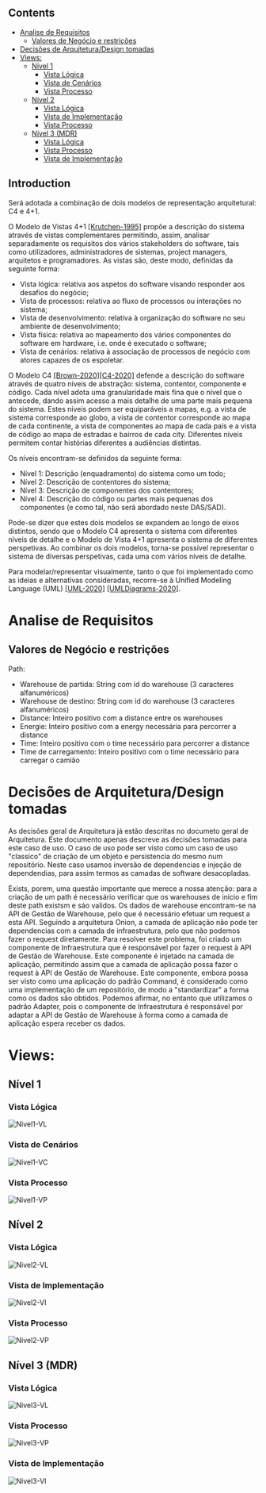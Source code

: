 ### 


## Contents
- [Analise de Requisitos](#analise-de-requisitos)
  - [Valores de Negócio e restrições](#valores-de-negócio-e-restrições)
- [Decisões de Arquitetura/Design tomadas](#decisões-de-arquiteturadesign-tomadas)
- [Views:](#views)
  - [Nível 1](#nível-1)
    - [Vista Lógica](#vista-lógica)
    - [Vista de Cenários](#vista-de-cenários)
    - [Vista Processo](#vista-processo)
  - [Nível 2](#nível-2)
    - [Vista Lógica](#vista-lógica-1)
    - [Vista de Implementação](#vista-de-implementação)
    - [Vista Processo](#vista-processo-1)
  - [Nível 3 (MDR)](#nível-3-mdr)
    - [Vista Lógica](#vista-lógica-2)
    - [Vista Processo](#vista-processo-2)
    - [Vista de Implementação](#vista-de-implementação-1)

## Introduction
Será adotada a combinação de dois modelos de representação arquitetural: C4 e 4+1.

O Modelo de Vistas 4+1 [[Krutchen-1995]](References.md#Kruchten-1995) propõe a descrição do sistema através de vistas complementares permitindo, assim, analisar separadamente os requisitos dos vários stakeholders do software, tais como utilizadores, administradores de sistemas, project managers, arquitetos e programadores. As vistas são, deste modo, definidas da seguinte forma:

- Vista lógica: relativa aos aspetos do software visando responder aos desafios do negócio;
- Vista de processos: relativa ao fluxo de processos ou interações no sistema;
- Vista de desenvolvimento: relativa à organização do software no seu ambiente de desenvolvimento;
- Vista física: relativa ao mapeamento dos vários componentes do software em hardware, i.e. onde é executado o software;
- Vista de cenários: relativa à associação de processos de negócio com atores capazes de os espoletar.

O Modelo C4 [[Brown-2020]](References.md#Brown-2020)[[C4-2020]](References.md#C4-2020) defende a descrição do software através de quatro níveis de abstração: sistema, contentor, componente e código. Cada nível adota uma granularidade mais fina que o nível que o antecede, dando assim acesso a mais detalhe de uma parte mais pequena do sistema. Estes níveis podem ser equiparáveis a mapas, e.g. a vista de sistema corresponde ao globo, a vista de contentor corresponde ao mapa de cada continente, a vista de componentes ao mapa de cada país e a vista de código ao mapa de estradas e bairros de cada city.
Diferentes níveis permitem contar histórias diferentes a audiências distintas.

Os níveis encontram-se definidos da seguinte forma:
- Nível 1: Descrição (enquadramento) do sistema como um todo;
- Nível 2: Descrição de contentores do sistema;
- Nível 3: Descrição de componentes dos contentores;
- Nível 4: Descrição do código ou partes mais pequenas dos componentes (e como tal, não será abordado neste DAS/SAD).

Pode-se dizer que estes dois modelos se expandem ao longo de eixos distintos, sendo que o Modelo C4 apresenta o sistema com diferentes níveis de detalhe e o Modelo de Vista 4+1 apresenta o sistema de diferentes perspetivas. Ao combinar os dois modelos, torna-se possível representar o sistema de diversas perspetivas, cada uma com vários níveis de detalhe.

Para modelar/representar visualmente, tanto o que foi implementado como as ideias e alternativas consideradas, recorre-se à Unified Modeling Language (UML) [[UML-2020]](References.md#UML-2020) [[UMLDiagrams-2020]](References.md#UMLDiagrams-2020).

# Analise de Requisitos
 ## Valores de Negócio e restrições
  Path:
  - Warehouse de partida: String com id do warehouse (3 caracteres alfanuméricos)
  - Warehouse de destino: String com id do warehouse (3 caracteres alfanuméricos)
  - Distance: Inteiro positivo com a distance entre os warehouses
  - Energie: Inteiro positivo com a energy necessária para percorrer a distance
  - Time: Inteiro positivo com o time necessário para percorrer a distance
  - Time de carregamento: Inteiro positivo com o time necessário para carregar o camião

# Decisões de Arquitetura/Design tomadas
As decisões geral de Arquitetura já estão descritas no documeto geral de Arquitetura. Este documento apenas descreve as decisões tomadas para este caso de uso.
O caso de uso pode ser visto como um caso de uso "classico" de criação de um objeto e persistencia do mesmo num repositório. Neste caso usamos inversão de dependencias e injeção de dependendias, para assim termos as camadas de software desacopladas.

Exists, porem, uma questão importante que merece a nossa atenção: para a criação de um path é necessário verificar que os warehouses de inicio e fim deste path existsm e sáo validos. Os dados de warehouse encontram-se na API de Gestão de Warehouse, pelo que é necessário efetuar um request a esta API. Seguindo a arquitetura Onion, a camada de aplicação não pode ter dependencias com a camada de infraestrutura, pelo que não podemos fazer o request diretamente. Para resolver este problema, foi criado um componente de Infraestrutura que é responsável por fazer o request à API de Gestão de Warehouse. Este componente é injetado na camada de aplicação, permitindo assim que a camada de aplicação possa fazer o request à API de Gestão de Warehouse. Este componente, embora possa ser visto como uma aplicação do padrão Command, é considerado como uma implementação de um repositório, de modo a "standardizar" a forma como os dados são obtidos. Podemos afirmar, no entanto que utilizamos o padrão Adapter, pois o componente de Infraestrutura é responsável por adaptar a API de Gestão de Warehouse à forma como a camada de aplicação espera receber os dados.

# Views:

## Nível 1
### Vista Lógica

![Nivel1-VL](N1_VL.svg)

### Vista de Cenários

![Nivel1-VC](N1_VC.svg)

### Vista Processo


![Nivel1-VP](N1_VP.svg)

## Nível 2
### Vista Lógica


![Nivel2-VL](N2_VL.svg)


### Vista de Implementação
![Nivel2-VI](N2_VI.svg)

### Vista Processo
![Nivel2-VP](N2_VP.svg)
 

## Nível 3 (MDR)

### Vista Lógica

![Nivel3-VL](N3_VL.svg)


### Vista Processo

![Nivel3-VP](N3_VP.svg)


### Vista de Implementação
![Nivel3-VI](N3_VI.svg)